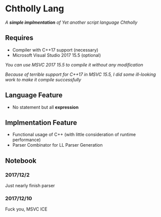 # Chtholly Lang
*A **simple implmentation** of Yet another script language Chtholly*

## Requires
* Compiler with C++17 support (necessary)
* Microsoft Visual Studio 2017 15.5 (optional)

*You can use MSVC 2017 15.5 to compile it without any modification*

*Because of terrible support for C++17 in MSVC 15.5, I did some ill-looking work to make it compile successfully*

## Language Feature
* No statement but all **expression**

## Implmentation Feature
* Functional usage of C++ (with little consideration of runtime performance)
* Parser Combinator for LL Parser Generation

## Notebook

### 2017/12/2
Just nearly finish parser

### 2017/12/10
Fuck you, MSVC ICE